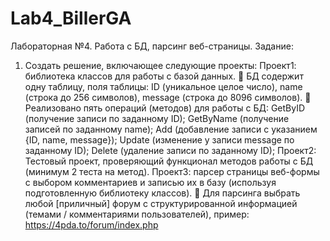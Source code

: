 # Lab4_BillerGA
Лабораторная №4. Работа с БД, парсинг веб-страницы.
Задание:
1. Создать решение, включающее следующие проекты:
Проект1: библиотека классов для работы с базой данных.
 БД содержит одну таблицу, поля таблицы: ID (уникальное целое
число), name (строка до 256 символов), message (строка до 8096
символов).
 Реализовано пять операций (методов) для работы с БД: GetByID
(получение записи по заданному ID); GetByName (получение
записей по заданному name); Add (добавление записи с указанием
{ID, name, message}); Update (изменение у записи message по
заданному ID); Delete (удаление записи по заданному ID);
Проект2: Тестовый проект, проверяющий функционал методов работы
с БД (минимум 2 теста на метод).
Проект3: парсер страницы веб-формы с выбором комментариев и
записью их в базу (используя подготовленную библиотеку классов).
 Для парсинга выбрать любой [приличный] форум с
структурированной информацией (темами / комментариями
пользователей), пример: https://4pda.to/forum/index.php
